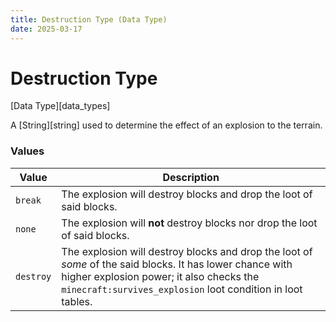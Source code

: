```yaml
---
title: Destruction Type (Data Type)
date: 2025-03-17
---
```


#	Destruction Type

[Data Type][data_types]

A [String][string] used to determine the effect of an explosion to the terrain.


### Values

  Value      |  Description                                                     
-------------|------------------------------------------------------------------
  `break`    |  The explosion will destroy blocks and drop the loot of said blocks.  
  `none`     |  The explosion will **not** destroy blocks nor drop the loot of said blocks.  
  `destroy`  |  The explosion will destroy blocks and drop the loot of *some* of the said blocks. It has lower chance with higher explosion power; it also checks the `minecraft:survives_explosion` loot condition in loot tables.  
